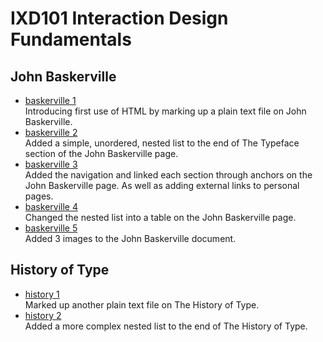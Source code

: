 IXD101 Interaction Design Fundamentals
======================================

John Baskerville
------------------
- [baskerville 1](https://loosecookie.github.io/john_baskerville/baskerville1.html) <br>
Introducing first use of HTML by marking up a plain text file on John Baskerville.
- [baskerville 2](https://loosecookie.github.io/john_baskerville/baskerville2.html) <br>
Added a simple, unordered, nested list to the end of The Typeface section of the John Baskerville page.
- [baskerville 3](https://loosecookie.github.io/john_baskerville/baskerville3.html) <br>
Added the navigation and linked each section through anchors on the John Baskerville page. As well as adding external links to personal pages.
- [baskerville 4](https://loosecookie.github.io/john_baskerville/baskerville4.html) <br>
Changed the nested list into a table on the John Baskerville page.
- [baskerville 5](https://loosecookie.github.io/john_baskerville/baskerville5.html) <br>
Added 3 images to the John Baskerville document.


History of Type
---------------
- [history 1](https://loosecookie.github.io/john_baskerville/history1.html) <br>
Marked up another plain text file on The History of Type.
- [history 2](https://loosecookie.github.io/john_baskerville/history2.html) <br>
Added a more complex nested list to the end of The History of Type.